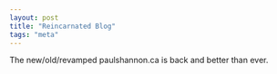 ```yaml
---
layout: post
title: "Reincarnated Blog"
tags: "meta"
---
```


The new/old/revamped paulshannon.ca is back and better than ever. 
